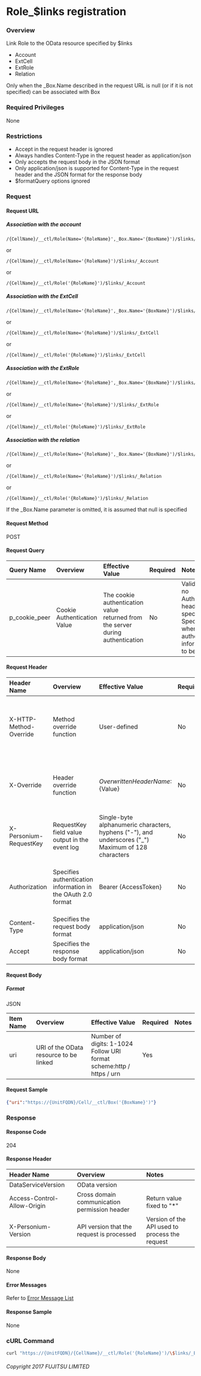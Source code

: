 # Role\_$links registration

### Overview

Link Role to the OData resource specified by $links

* Account
* ExtCell
* ExtRole
* Relation

Only when the \_Box.Name described in the request URL is null (or if it is not specified) can be associated with Box

### Required Privileges

None

### Restrictions

* Accept in the request header is ignored
* Always handles Content-Type in the request header as application/json
* Only accepts the request body in the JSON format
* Only application/json is supported for Content-Type in the request header and the JSON format for the response body
* $formatQuery options ignored


### Request

#### Request URL

##### Association with the account

```
/{CellName}/__ctl/Role(Name='{RoleName}',_Box.Name='{BoxName}')/$links/_Account
```

or

```
/{CellName}/__ctl/Role(Name='{RoleName}')/$links/_Account
```

or

```
/{CellName}/__ctl/Role('{RoleName}')/$links/_Account
```

##### Association with the ExtCell

```
/{CellName}/__ctl/Role(Name='{RoleName}',_Box.Name='{BoxName}')/$links/_ExtCell
```

or

```
/{CellName}/__ctl/Role(Name='{RoleName}')/$links/_ExtCell
```

or

```
/{CellName}/__ctl/Role('{RoleName}')/$links/_ExtCell
```

##### Association with the ExtRole

```
/{CellName}/__ctl/Role(Name='{RoleName}',_Box.Name='{BoxName}')/$links/_ExtRole
```

or

```
/{CellName}/__ctl/Role(Name='{RoleName}')/$links/_ExtRole
```

or

```
/{CellName}/__ctl/Role('{RoleName}')/$links/_ExtRole
```

##### Association with the relation

```
/{CellName}/__ctl/Role(Name='{RoleName}',_Box.Name='{BoxName}')/$links/_Relation
```

or

```
/{CellName}/__ctl/Role(Name='{RoleName}')/$links/_Relation
```

or

```
/{CellName}/__ctl/Role('{RoleName}')/$links/_Relation
```

If the \_Box.Name parameter is omitted, it is assumed that null is specified

#### Request Method

POST

#### Request Query

|Query Name|Overview|Effective Value|Required|Notes|
|:--|:--|:--|:--|:--|
|p_cookie_peer|Cookie Authentication Value|The cookie authentication value returned from the server during authentication|No|Valid only if no Authorization header specified<br>Specify this when cookie authentication information is to be used|

#### Request Header

|Header Name|Overview|Effective Value|Required|Notes|
|:--|:--|:--|:--|:--|
|X-HTTP-Method-Override|Method override function|User-defined|No|If you specify this value when requesting with the POST method, the specified value will be used as a method.|
|X-Override|Header override function|${OverwrittenHeaderName}:${Value}|No|Overwrite normal HTTP header value. To overwrite multiple headers, specify multiple X-Override headers.|
|X-Personium-RequestKey|RequestKey field value output in the event log|Single-byte alphanumeric characters, hyphens ("-"), and underscores ("_")<br>Maximum of 128 characters|No|PCS-${UNIXtime} by default|
|Authorization|Specifies authentication information in the OAuth 2.0 format|Bearer {AccessToken}|No|* Authentication tokens are the tokens acquired using the Authentication Token Acquisition API|
|Content-Type|Specifies the request body format|application/json|No|[application/json] by default|
|Accept|Specifies the response body format|application/json|No|[application/json] by default|

#### Request Body

##### Format

JSON

|Item Name|Overview|Effective Value|Required|Notes|
|:--|:--|:--|:--|:--|
|uri|URI of the OData resource to be linked|Number of digits: 1-1024<br>Follow URI format<br>scheme:http / https / urn|Yes||

#### Request Sample

```JSON
{"uri":"https://{UnitFQDN}/Cell/__ctl/Box('{BoxName}')"}
```


### Response

#### Response Code

204

#### Response Header

|Header Name|Overview|Notes|
|:--|:--|:--|
|DataServiceVersion|OData version||
|Access-Control-Allow-Origin|Cross domain communication permission header|Return value fixed to "*"|
|X-Personium-Version|API version that the request is processed|Version of the API used to process the request|

#### Response Body

None

#### Error Messages

Refer to [Error Message List](004_Error_Messages.html)

#### Response Sample

None

### cURL Command

```sh
curl "https://{UnitFQDN}/{CellName}/__ctl/Role('{RoleName}')/\$links/_Box" -X POST -i -H 'Authorization: Bearer {AccessToken}' -H 'Accept: application/json' -d "{\"uri\":\"https://{UnitFQDN}/{CellName}/__ctl/Box('{BoxName}')\"}"
```


###### Copyright 2017 FUJITSU LIMITED
